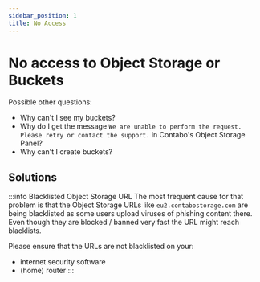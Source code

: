 ```yaml
---
sidebar_position: 1
title: No Access
---
```


# No access to Object Storage or Buckets

Possible other questions:

* Why can't I see my buckets?
* Why do I get the message `We are unable to perform the request. Please retry or contact the support.` in Contabo's Object Storage Panel?
* Why can't I create buckets?

## Solutions

:::info Blacklisted Object Storage URL
The most frequent cause for that problem is that the Object Storage URLs like `eu2.contabostorage.com` are being blacklisted as some users upload viruses of phishing content there. Even though they are blocked / banned very fast the URL might reach blacklists.

Please ensure that the URLs are not blacklisted on your:

* internet security software
* (home) router
:::

